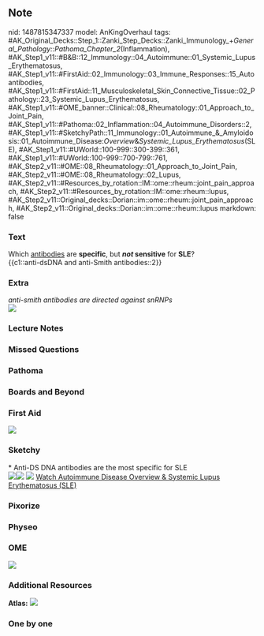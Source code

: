 ## Note
nid: 1487815347337
model: AnKingOverhaul
tags: #AK_Original_Decks::Step_1::Zanki_Step_Decks::Zanki_Immunology_+_General_Pathology::Pathoma_Chapter_2_(Inflammation), #AK_Step1_v11::#B&B::12_Immunology::04_Autoimmune::01_Systemic_Lupus_Erythematosus, #AK_Step1_v11::#FirstAid::02_Immunology::03_Immune_Responses::15_Autoantibodies, #AK_Step1_v11::#FirstAid::11_Musculoskeletal_Skin_Connective_Tissue::02_Pathology::23_Systemic_Lupus_Erythematosus, #AK_Step1_v11::#OME_banner::Clinical::08_Rheumatology::01_Approach_to_Joint_Pain, #AK_Step1_v11::#Pathoma::02_Inflammation::04_Autoimmune_Disorders::2, #AK_Step1_v11::#SketchyPath::11_Immunology::01_Autoimmune_&_Amyloidosis::01_Autoimmune_Disease:_Overview_&_Systemic_Lupus_Erythematosus_(SLE), #AK_Step1_v11::#UWorld::100-999::300-399::361, #AK_Step1_v11::#UWorld::100-999::700-799::761, #AK_Step2_v11::#OME::08_Rheumatology::01_Approach_to_Joint_Pain, #AK_Step2_v11::#OME::08_Rheumatology::02_Lupus, #AK_Step2_v11::#Resources_by_rotation::IM::ome::rheum::joint_pain_approach, #AK_Step2_v11::#Resources_by_rotation::IM::ome::rheum::lupus, #AK_Step2_v11::Original_decks::Dorian::im::ome::rheum::joint_pain_approach, #AK_Step2_v11::Original_decks::Dorian::im::ome::rheum::lupus
markdown: false

### Text
<div>
  Which <u>antibodies</u> are <b>specific</b>, but <b><i>not</i>
  sensitive</b> for <b>SLE</b>?
</div>
<div>
  {{c1::anti-dsDNA and anti-Smith antibodies::2}}
</div>

### Extra
<div>
  <i>anti-smith antibodies are directed against snRNPs</i>
</div>
<div><img src="paste-745958509904068.jpg" class="resizer"></div>

### Lecture Notes


### Missed Questions


### Pathoma


### Boards and Beyond


### First Aid
<img src="tmp7swseC.png">

### Sketchy
<div>
  * Anti-DS DNA antibodies are the most specific for SLE
</div><img src=
"Screen%20Shot%202019-12-28%20at%209.48.35%20PM.JPG"><img src=
"Screen%20Shot%202019-12-28%20at%209.48.25%20PM.JPG"> <img src=
"immunology-1-1-autoimmune-disease-overview_1566160514431.jpg">
<a href=
"https://dashboard.sketchy.com/study/medical/courses/medical-pathophysiology/units/medical-pathophysiology-immunology/videos/medical-pathophysiology-immunology-autoimmune-and-amyloidosis-autoimmune-disease-overview-and-systemic-lupus-erythematosus-sle?utm_source=anki&utm_medium=partnership&utm_campaign=february_update&utm_content=medical">
Watch Autoimmune Disease Overview & Systemic Lupus Erythematosus
(SLE)</a>

### Pixorize


### Physeo


### OME
<div class="ome-widget">
  <a href=
  "https://onlinemeded.org/spa/rheumatology/approach-to-joint-pain/acquire?ref=anki">
  <img src="_OME_AnkiFlashcards_Lesson_2.png"></a>
</div>

### Additional Resources
<b>Atlas:</b> <img src="tmp8vI3jY.png">

### One by one

